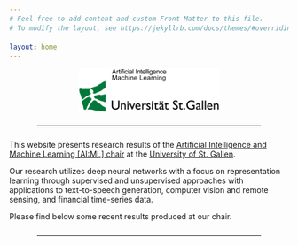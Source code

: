 ```yaml
---
# Feel free to add content and custom Front Matter to this file.
# To modify the layout, see https://jekyllrb.com/docs/themes/#overriding-theme-defaults

layout: home
---
```


<img src="/images/AIML-HSG_Logo.png" alt="drawing"
 style="display: block; margin-left: auto; margin-right: auto; width: 50%;"/>

<div style="margin-bottom: 5%"></div>
<div style="display: block; margin-left: auto; margin-right: auto; 
            width: 80%"><hr></div>
<div style="margin-bottom: 5%"></div>


This website presents research results of the [Artificial Intelligence
and Machine Learning [AI:ML] chair](https://ics.unisg.ch/chair-aiml-borth/)
at the [University of St. Gallen](https://www.unisg.ch/).

Our research utilizes deep neural networks with a focus on
representation learning through supervised and unsupervised approaches
with applications to text-to-speech generation, computer vision and
remote sensing, and financial time-series data.

Please find below some recent results produced at our chair.


<div style="margin-bottom: 5%"></div>
<div style="display: block; margin-left: auto; margin-right: auto; 
            width: 80%"><hr></div>
<div style="margin-bottom: 5%"></div>
